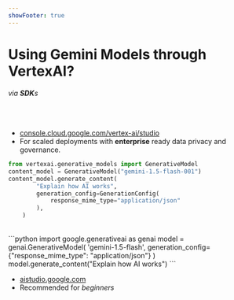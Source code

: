 ```yaml
---
showFooter: true
---
```


# Using Gemini Models through VertexAI?


###### via **SDK**s

<br/>
<div v-click v-motion
  :initial="{ y: 80 }"
  :enter="{ y: 0 }"
  :leave="{ y: -80 }" class="flex space-x-6">

<div w="1/3" text="xs" content="center">

- [console.cloud.google.com/vertex-ai/studio](https://console.cloud.google.com/vertex-ai/studio)
- For scaled deployments with **enterprise** ready data privacy and governance.

</div>

<div flex="grow">

```python
from vertexai.generative_models import GenerativeModel
content_model = GenerativeModel("gemini-1.5-flash-001")
content_model.generate_content(
        "Explain how AI works",
        generation_config=GenerationConfig(
            response_mime_type="application/json"
        ),
    )
```
</div>
</div>

<br/>

<div v-click v-motion
  :initial="{ y: -80 }"
  :enter="{ y: 0 }"
  :leave="{ y: 80 }" class="flex space-x-6">
<div flex="grow">
```python
import google.generativeai as genai
model = genai.GenerativeModel(
            'gemini-1.5-flash',
            generation_config={"response_mime_type": "application/json"}
        )
model.generate_content("Explain how AI works")
```
</div>
<div content="center" text="xs">

- [aistudio.google.com](https://aistudio.google.com)
- Recommended for *beginners*
</div>
</div>




<!-- 

#### vertex-ai
- needs a credentials file available in the environment
- will load it based on the `GOOGLE_APPLICATION_CREDENTIALS` env variable
- mention the package `vertexai`

#### google studio
- needs an API_KEY available as an env variable
- mentioned the package `google.generativeai`


Quite similar in terms of arguments and methods as you see

 -->